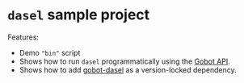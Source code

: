 # `dasel` sample project

Features:

- Demo `"bin"` script
- Shows how to run `dasel` programmatically using the [Gobot API](https://github.com/benallfree/gobot/tree/v1.0.0-alpha.35/docs/readme.md).
- Shows how to add [gobot-dasel](https://www.npmjs.com/package/gobot-dasel) as a version-locked dependency.
